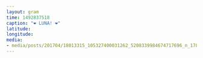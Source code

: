 ```yaml
---
layout: gram
time: 1492837518
caption: "❤️ LUNA! ❤️"
latitude: 
longitude: 
media:
- media/posts/201704/18013315_105327400031262_5208339984674717696_n_17856891256136656.jpg
---
```

